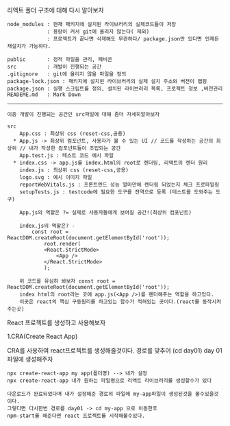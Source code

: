 리액트 폴더 구조에 대해 다시 알아보자

    node_modules : 현재 패키지에 설치된 라이브러리의 실제코드들이 저장 
                 : 용량이 커서 git에 올리지 않는다( 제외)
                 : 프로젝트가 끝나면 삭제해도 무관하다/ package.json만 있다면 언제든 재설치가 가능하다.

    public       : 정적 파일을 관리, 페비콘
    src          : 개발이 진행되는 공간
    .gitignore   : git에 올리지 않을 파일을 정의
    package-lock.json : 패키지에 설치된 라이브러리의 실제 설치 주소와 버전이 맵핑
    package.json : 실행 스크립트를 정의, 설치된 라이브러리 목록, 프로젝트 정보 ,버전관리
    READEME.md   : Mark Down

------------------------------------

    이중 개발이 진행되는 공간인 src파일에 대해 좀더 자세히알아보자

    src 
        App.css : 최상위 css (reset-css,공용)
      * App.js -> 최상위 컴포넌트, 사용자가 볼 수 있는 UI // 코드를 작성하는 공간의 최상위 // 내가 작성한 컴포넌트들이 조립되는 공간
        App.test.js : 테스트 코드 예시 파일
      * index.css -> app.js를 index.html의 root로 렌더링, 리액트의 렌더 원리
        index.js : 최상위 css (reset-css,공용)
        logo.svg : 예시 이미지 파일
        reportWebVitals.js : 프론트엔드 성능 얼마만에 렌더링 되었는지 체크 프로파일링
        setupTests.js : testcode에 필요한 도구를 전역으로 등록 (테스트를 도와주는 도구)

        App.js의 역할은 ?= 실제로 사용자들에게 보여질 공간!(최상위 컴포넌트)

        index.js의 역할은? -
            const root = ReactDOM.createRoot(document.getElementById('root'));
                root.render(
                <React.StrictMode>
                    <App />
                </React.StrictMode>
                );

        위 코드를 유심히 봐보자 const root = ReactDOM.createRoot(document.getElementById('root')); 
        index html의 root라는 곳에 app.js(<App />)를 렌더해주는 역할을 하고있다.
        이곳은 react의 핵심 구동원리를 하고있는 함수가 적혀있는 곳이다.(react를 동작시켜 주는곳)





        







React 프로젝트를 생성하고 사용해보자

1.CRA(Create React App)

CRA를 사용하여 react프로젝트를 생성해줄것이다.
경로를 맞추어 (cd day01) day 01파일에 생성해주자

    npx create-react-app my app(폴더명) --> 내가 설정
    npx create-react-app 내가 원하는 파일명으로 리액트 라이브러리를 생성할수가 있다
    
    다운로드가 완료되었다며 내가 설정해준 경로의 파일에 my-app파일이 생성된것을 볼수있을것이다.
    그렇다면 다시한번 경로를 day01 -> cd my-app 으로 이동한후
    npm-start를 해준다면 react 프로젝트를 시작해볼수있다.



  


    






